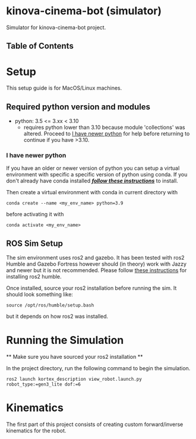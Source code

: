 # kinova-cinema-bot (simulator)
Simulator for kinova-cinema-bot project.

## Table of Contents

# Setup
This setup guide is for MacOS/Linux machines.

## Required python version and modules
* python: 3.5 <= 3.xx < 3.10
    * requires python lower than 3.10 because module 'collections' was altered. Proceed to [I have newer python](###I-have-wrong-python) for help before returning to continue if you have >3.10.

### I have newer python
If you have an older or newer version of python you can setup a virtual environment with specific a specific version of python using conda. If you don't already have conda installed [***follow these instructions***](https://www.anaconda.com/docs/getting-started/miniconda/install) to install.

Then create a virtual environment with conda in current directory with
```
conda create --name <my_env_name> python=3.9
```
before activating it with 
```
conda activate <my_env_name>
```
## ROS Sim Setup
The sim environment uses ros2 and gazebo. It has been tested with ros2 Humble and Gazebo Fortress however should (in theory) work with Jazzy and newer but it is not recommended. Please follow [these instructions](https://docs.ros.org/en/humble/Installation/Ubuntu-Install-Debs.html) for installing ros2 humble.

Once installed, source your ros2 installation before running the sim. It should look something like:
```
source /opt/ros/humble/setup.bash
```
but it depends on how ros2 was installed.

# Running the Simulation
** Make sure you have sourced your ros2 installation **

In the project directory, run the following command to begin the simulation.

```
ros2 launch kortex_description view_robot.launch.py robot_type:=gen3_lite dof:=6
```
# Kinematics
The first part of this project consists of creating custom forward/inverse kinematics for the robot.


